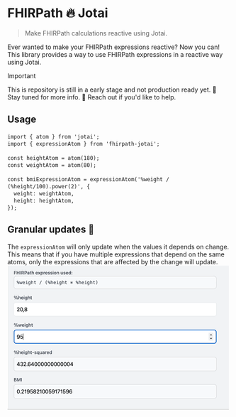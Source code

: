 # FHIRPath 🔥 Jotai
> Make FHIRPath calculations reactive using Jotai.

Ever wanted to make your FHIRPath expressions reactive? Now you can! This library provides a way to use FHIRPath expressions in a reactive way using Jotai.

> [!IMPORTANT]
> This is repository is still in a early stage and not production ready yet. 📢 Stay tuned for more info. 👋 Reach out if you'd like to help.

<!--
## Installation
```bash
npm install fhirpath-jotai
```
-->

## Usage

```tsx
import { atom } from 'jotai';
import { expressionAtom } from 'fhirpath-jotai';

const heightAtom = atom(180);
const weightAtom = atom(80);

const bmiExpressionAtom = expressionAtom('%weight / (%height/100).power(2)', {
  weight: weightAtom,
  height: heightAtom,
});
```

## Granular updates 🎯

The `expressionAtom` will only update when the values it depends on change. This means that if you have multiple expressions that depend on the same atoms, only the expressions that are affected by the change will update.
![image](./screenshot.gif)
